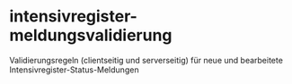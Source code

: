 # intensivregister-meldungsvalidierung
Validierungsregeln (clientseitig und serverseitig) für neue und bearbeitete Intensivregister-Status-Meldungen
